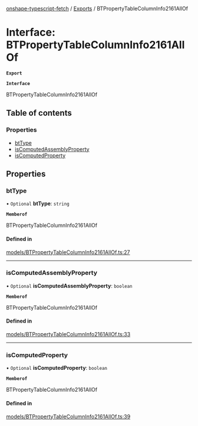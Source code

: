 [onshape-typescript-fetch](../README.md) / [Exports](../modules.md) / BTPropertyTableColumnInfo2161AllOf

# Interface: BTPropertyTableColumnInfo2161AllOf

**`Export`**

**`Interface`**

BTPropertyTableColumnInfo2161AllOf

## Table of contents

### Properties

- [btType](BTPropertyTableColumnInfo2161AllOf.md#bttype)
- [isComputedAssemblyProperty](BTPropertyTableColumnInfo2161AllOf.md#iscomputedassemblyproperty)
- [isComputedProperty](BTPropertyTableColumnInfo2161AllOf.md#iscomputedproperty)

## Properties

### btType

• `Optional` **btType**: `string`

**`Memberof`**

BTPropertyTableColumnInfo2161AllOf

#### Defined in

[models/BTPropertyTableColumnInfo2161AllOf.ts:27](https://github.com/toebes/onshape-typescript-fetch/blob/3e11ae1/models/BTPropertyTableColumnInfo2161AllOf.ts#L27)

___

### isComputedAssemblyProperty

• `Optional` **isComputedAssemblyProperty**: `boolean`

**`Memberof`**

BTPropertyTableColumnInfo2161AllOf

#### Defined in

[models/BTPropertyTableColumnInfo2161AllOf.ts:33](https://github.com/toebes/onshape-typescript-fetch/blob/3e11ae1/models/BTPropertyTableColumnInfo2161AllOf.ts#L33)

___

### isComputedProperty

• `Optional` **isComputedProperty**: `boolean`

**`Memberof`**

BTPropertyTableColumnInfo2161AllOf

#### Defined in

[models/BTPropertyTableColumnInfo2161AllOf.ts:39](https://github.com/toebes/onshape-typescript-fetch/blob/3e11ae1/models/BTPropertyTableColumnInfo2161AllOf.ts#L39)
